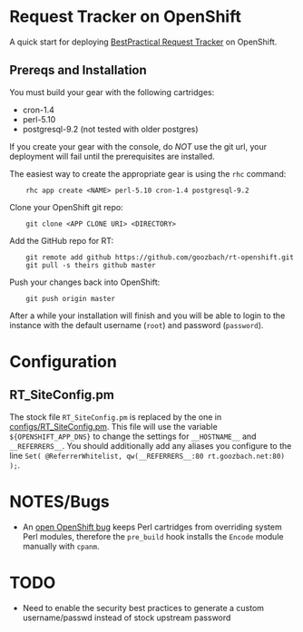 # Request Tracker on OpenShift
A quick start for deploying [BestPractical Request Tracker](https://bestpractical.com/rt/) on OpenShift.

## Prereqs and Installation
You must build your gear with the following cartridges:

* cron-1.4
* perl-5.10
* postgresql-9.2 (not tested with older postgres)

If you create your gear with the console, do *NOT* use the git url, your deployment will fail until the prerequisites are installed.

The easiest way to create the appropriate gear is using the `rhc` command:

        rhc app create <NAME> perl-5.10 cron-1.4 postgresql-9.2

Clone your OpenShift git repo:

        git clone <APP CLONE URI> <DIRECTORY>

Add the GitHub repo for RT:

        git remote add github https://github.com/goozbach/rt-openshift.git
        git pull -s theirs github master

Push your changes back into OpenShift:

        git push origin master

After a while your installation will finish and you will be able to login to the instance with the default username (`root`) and password (`password`).

# Configuration

## RT_SiteConfig.pm
The stock file `RT_SiteConfig.pm` is replaced by the one in [configs/RT_SiteConfig.pm](configs/RT_SiteConfig.pm).
This file will use the variable `${OPENSHIFT_APP_DNS}` to change the settings for `__HOSTNAME__` and `__REFERRERS__`.
You should additionally add any aliases you configure to the line `Set( @ReferrerWhitelist, qw(__REFERRERS__:80 rt.goozbach.net:80) );`.

# NOTES/Bugs
* An [open OpenShift bug](https://bugzilla.redhat.com/show_bug.cgi?id=1046753) keeps Perl cartridges from overriding system Perl modules, therefore the `pre_build` hook installs the `Encode` module manually with `cpanm`.

# TODO
* Need to enable the security best practices to generate a custom username/passwd instead of stock upstream password
